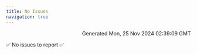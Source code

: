 ```yaml
---
title: No Issues
navigation: true
---
```


<p style="text-align:right;color:#cccs">
Generated Mon, 25 Nov 2024 02:39:09 GMT
</p>
<p>✅ No issues to report ✅</p>



